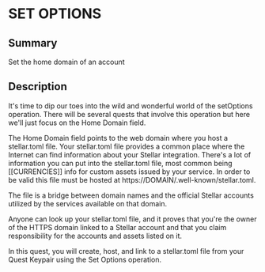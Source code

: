 # SET OPTIONS

## Summary
Set the home domain of an account

## Description
It's time to dip our toes into the wild and wonderful world of the setOptions operation. There will be several quests that involve this operation but here we'll just focus on the Home Domain field.

The Home Domain field points to the web domain where you host a stellar.toml file. Your stellar.toml file provides a common place where the Internet can find information about your Stellar integration. There's a lot of information you can put into the stellar.toml file, most common being [[CURRENCIES]] info for custom assets issued by your service. In order to be valid this file must be hosted at https://DOMAIN/.well-known/stellar.toml.

The file is a bridge between domain names and the official Stellar accounts utilized by the services available on that domain.

Anyone can look up your stellar.toml file, and it proves that you're the owner of the HTTPS domain linked to a Stellar account and that you claim responsibility for the accounts and assets listed on it.

In this quest, you will create, host, and link to a stellar.toml file from your Quest Keypair using the Set Options operation.